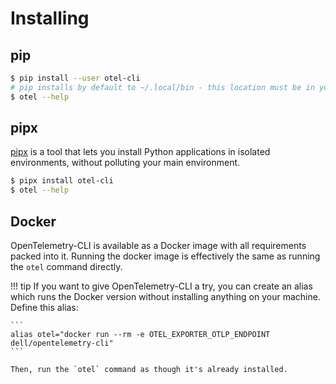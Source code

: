 # Installing

## pip

```sh
$ pip install --user otel-cli
# pip installs by default to ~/.local/bin - this location must be in your PATH in order to run otel properly.
$ otel --help
```

## pipx

[pipx](https://pypa.github.io/pipx/) is a tool that lets you install Python applications in isolated environments, without polluting your main environment.

```sh
$ pipx install otel-cli
$ otel --help
```

## Docker

OpenTelemetry-CLI is available as a Docker image with all requirements packed into it. Running the docker image is effectively the same as running the `otel` command directly.

!!! tip
    If you want to give OpenTelemetry-CLI a try, you can create an alias which runs the Docker version without installing anything on your machine. Define this alias:

    ```
    alias otel="docker run --rm -e OTEL_EXPORTER_OTLP_ENDPOINT dell/opentelemetry-cli"
    ```

    Then, run the `otel` command as though it's already installed.
